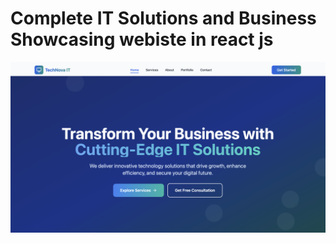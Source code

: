 # Complete IT Solutions and Business Showcasing webiste in react js

![Website HomePage](./image.png)
